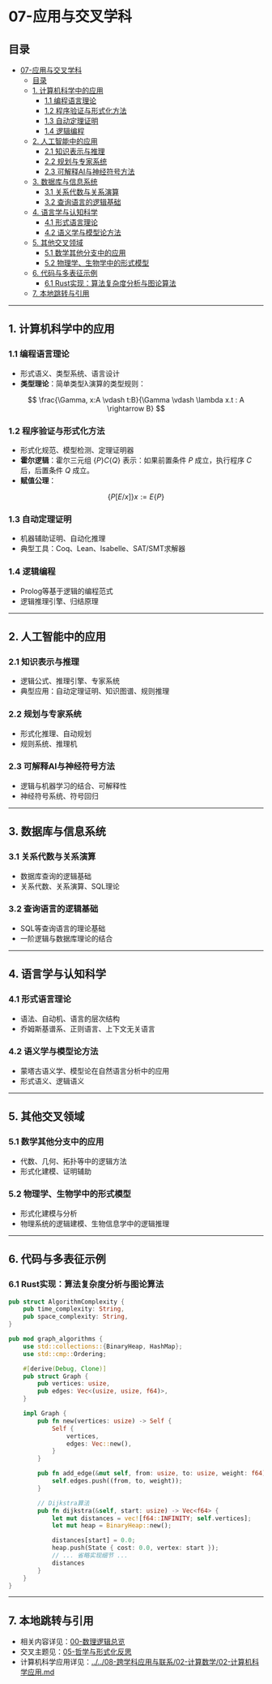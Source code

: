 # 07-应用与交叉学科

## 目录

- [07-应用与交叉学科](#07-应用与交叉学科)
  - [目录](#目录)
  - [1. 计算机科学中的应用](#1-计算机科学中的应用)
    - [1.1 编程语言理论](#11-编程语言理论)
    - [1.2 程序验证与形式化方法](#12-程序验证与形式化方法)
    - [1.3 自动定理证明](#13-自动定理证明)
    - [1.4 逻辑编程](#14-逻辑编程)
  - [2. 人工智能中的应用](#2-人工智能中的应用)
    - [2.1 知识表示与推理](#21-知识表示与推理)
    - [2.2 规划与专家系统](#22-规划与专家系统)
    - [2.3 可解释AI与神经符号方法](#23-可解释ai与神经符号方法)
  - [3. 数据库与信息系统](#3-数据库与信息系统)
    - [3.1 关系代数与关系演算](#31-关系代数与关系演算)
    - [3.2 查询语言的逻辑基础](#32-查询语言的逻辑基础)
  - [4. 语言学与认知科学](#4-语言学与认知科学)
    - [4.1 形式语言理论](#41-形式语言理论)
    - [4.2 语义学与模型论方法](#42-语义学与模型论方法)
  - [5. 其他交叉领域](#5-其他交叉领域)
    - [5.1 数学其他分支中的应用](#51-数学其他分支中的应用)
    - [5.2 物理学、生物学中的形式模型](#52-物理学生物学中的形式模型)
  - [6. 代码与多表征示例](#6-代码与多表征示例)
    - [6.1 Rust实现：算法复杂度分析与图论算法](#61-rust实现算法复杂度分析与图论算法)
  - [7. 本地跳转与引用](#7-本地跳转与引用)

---

## 1. 计算机科学中的应用

### 1.1 编程语言理论

- 形式语义、类型系统、语言设计
- **类型理论**：简单类型λ演算的类型规则：

$$
\frac{\Gamma, x:A \vdash t:B}{\Gamma \vdash \lambda x.t : A \rightarrow B}
$$

### 1.2 程序验证与形式化方法

- 形式化规范、模型检测、定理证明器
- **霍尔逻辑**：霍尔三元组 $\{P\} C \{Q\}$ 表示：如果前置条件 $P$ 成立，执行程序 $C$ 后，后置条件 $Q$ 成立。
- **赋值公理**：

$$
\{P[E/x]\} x := E \{P\}
$$

### 1.3 自动定理证明

- 机器辅助证明、自动化推理
- 典型工具：Coq、Lean、Isabelle、SAT/SMT求解器

### 1.4 逻辑编程

- Prolog等基于逻辑的编程范式
- 逻辑推理引擎、归结原理

---

## 2. 人工智能中的应用

### 2.1 知识表示与推理

- 逻辑公式、推理引擎、专家系统
- 典型应用：自动定理证明、知识图谱、规则推理

### 2.2 规划与专家系统

- 形式化推理、自动规划
- 规则系统、推理机

### 2.3 可解释AI与神经符号方法

- 逻辑与机器学习的结合、可解释性
- 神经符号系统、符号回归

---

## 3. 数据库与信息系统

### 3.1 关系代数与关系演算

- 数据库查询的逻辑基础
- 关系代数、关系演算、SQL理论

### 3.2 查询语言的逻辑基础

- SQL等查询语言的理论基础
- 一阶逻辑与数据库理论的结合

---

## 4. 语言学与认知科学

### 4.1 形式语言理论

- 语法、自动机、语言的层次结构
- 乔姆斯基谱系、正则语言、上下文无关语言

### 4.2 语义学与模型论方法

- 蒙塔古语义学、模型论在自然语言分析中的应用
- 形式语义、逻辑语义

---

## 5. 其他交叉领域

### 5.1 数学其他分支中的应用

- 代数、几何、拓扑等中的逻辑方法
- 形式化建模、证明辅助

### 5.2 物理学、生物学中的形式模型

- 形式化建模与分析
- 物理系统的逻辑建模、生物信息学中的逻辑推理

---

## 6. 代码与多表征示例

### 6.1 Rust实现：算法复杂度分析与图论算法

```rust
pub struct AlgorithmComplexity {
    pub time_complexity: String,
    pub space_complexity: String,
}

pub mod graph_algorithms {
    use std::collections::{BinaryHeap, HashMap};
    use std::cmp::Ordering;

    #[derive(Debug, Clone)]
    pub struct Graph {
        pub vertices: usize,
        pub edges: Vec<(usize, usize, f64)>,
    }

    impl Graph {
        pub fn new(vertices: usize) -> Self {
            Self {
                vertices,
                edges: Vec::new(),
            }
        }

        pub fn add_edge(&mut self, from: usize, to: usize, weight: f64) {
            self.edges.push((from, to, weight));
        }

        // Dijkstra算法
        pub fn dijkstra(&self, start: usize) -> Vec<f64> {
            let mut distances = vec![f64::INFINITY; self.vertices];
            let mut heap = BinaryHeap::new();

            distances[start] = 0.0;
            heap.push(State { cost: 0.0, vertex: start });
            // ... 省略实现细节 ...
            distances
        }
    }
}
```

---

## 7. 本地跳转与引用

- 相关内容详见：[00-数理逻辑总览](00-数理逻辑总览.md)
- 交叉主题见：[05-哲学与形式化反思](05-哲学与形式化反思.md)
- 计算机科学应用详见：[../../08-跨学科应用与联系/02-计算数学/02-计算机科学应用.md](../../08-跨学科应用与联系/02-计算数学/02-计算机科学应用.md)
